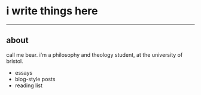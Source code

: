 # i write things here

* * *

## __about__
call me bear. 
i'm a philosophy and theology student,
at the university of bristol. 

* essays
* blog-style posts
* reading list

